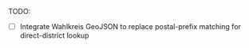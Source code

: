 TODO:
- [ ] Integrate Wahlkreis GeoJSON to replace postal-prefix matching for direct-district lookup

